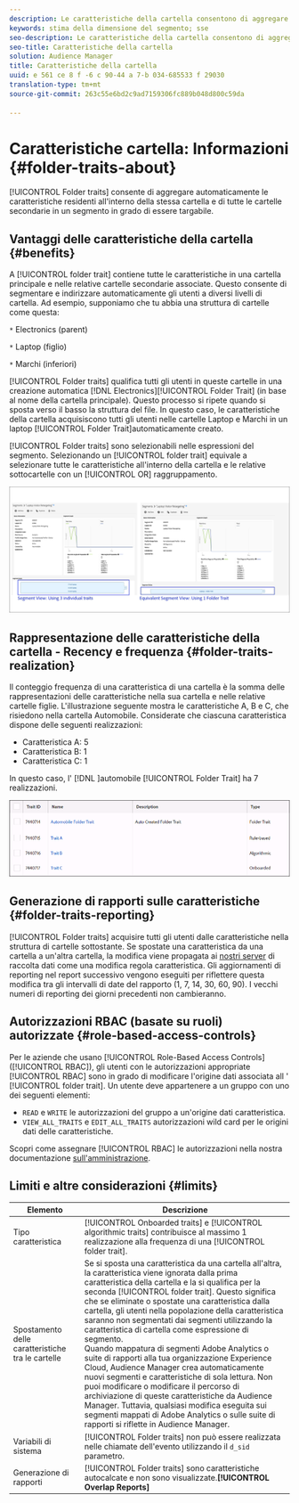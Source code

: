 ```yaml
---
description: Le caratteristiche della cartella consentono di aggregare automaticamente le caratteristiche residenti all'interno della stessa cartella e di tutte le cartelle secondarie in un segmento targabile.
keywords: stima della dimensione del segmento; sse
seo-description: Le caratteristiche della cartella consentono di aggregare automaticamente le caratteristiche residenti all'interno della stessa cartella e di tutte le cartelle secondarie in un segmento targabile.
seo-title: Caratteristiche della cartella
solution: Audience Manager
title: Caratteristiche della cartella
uuid: e 561 ce 8 f -6 c 90-44 a 7-b 034-685533 f 29030
translation-type: tm+mt
source-git-commit: 263c55e6bd2c9ad7159306fc889b048d800c59da

---
```



# Caratteristiche cartella: Informazioni {#folder-traits-about}

[!UICONTROL Folder traits] consente di aggregare automaticamente le caratteristiche residenti all'interno della stessa cartella e di tutte le cartelle secondarie in un segmento in grado di essere targabile.

## Vantaggi delle caratteristiche della cartella {#benefits}

A [!UICONTROL folder trait] contiene tutte le caratteristiche in una cartella principale e nelle relative cartelle secondarie associate. Questo consente di segmentare e indirizzare automaticamente gli utenti a diversi livelli di cartella. Ad esempio, supponiamo che tu abbia una struttura di cartelle come questa:

`*` Electronics (parent)

`*` Laptop (figlio)

`*` Marchi (inferiori)

[!UICONTROL Folder traits] qualifica tutti gli utenti in queste cartelle in una creazione automatica [!DNL Electronics][!UICONTROL Folder Trait] (in base al nome della cartella principale). Questo processo si ripete quando si sposta verso il basso la struttura del file. In questo caso, le caratteristiche della cartella acquisiscono tutti gli utenti nelle cartelle Laptop e Marchi in un laptop [!UICONTROL Folder Trait]automaticamente creato.

[!UICONTROL Folder traits] sono selezionabili nelle espressioni del segmento. Selezionando un [!UICONTROL folder trait] equivale a selezionare tutte le caratteristiche all'interno della cartella e le relative sottocartelle con un [!UICONTROL OR] raggruppamento.

![](assets/folder-traits-compare-border.jpg)

## Rappresentazione delle caratteristiche della cartella - Recency e frequenza {#folder-traits-realization}

Il conteggio frequenza di una caratteristica di una cartella è la somma delle rappresentazioni delle caratteristiche nella sua cartella e nelle relative cartelle figlie. L'illustrazione seguente mostra le caratteristiche A, B e C, che risiedono nella cartella Automobile. Considerate che ciascuna caratteristica dispone delle seguenti realizzazioni:

* Caratteristica A: 5
* Caratteristica B: 1
* Caratteristica C: 1

In questo caso, l' [!DNL ]automobile [!UICONTROL Folder Trait] ha 7 realizzazioni.

![](assets/folder_traits_rollup_border.png)

## Generazione di rapporti sulle caratteristiche {#folder-traits-reporting}

[!UICONTROL Folder traits] acquisire tutti gli utenti dalle caratteristiche nella struttura di cartelle sottostante. Se spostate una caratteristica da una cartella a un'altra cartella, la modifica viene propagata ai [nostri server](../../reference/system-components/components-data-collection.md) di raccolta dati come una modifica regola caratteristica. Gli aggiornamenti di reporting nel report successivo vengono eseguiti per riflettere questa modifica tra gli intervalli di date del rapporto (1, 7, 14, 30, 60, 90). I vecchi numeri di reporting dei giorni precedenti non cambieranno.

## Autorizzazioni RBAC (basate su ruoli) autorizzate {#role-based-access-controls}

Per le aziende che usano [!UICONTROL Role-Based Access Controls] ([!UICONTROL RBAC]), gli utenti con le autorizzazioni appropriate [!UICONTROL RBAC] sono in grado di modificare l'origine dati associata all ' [!UICONTROL folder trait]. Un utente deve appartenere a un gruppo con uno dei seguenti elementi:

* `READ` e `WRITE` le autorizzazioni del gruppo a un'origine dati caratteristica.
* `VIEW_ALL_TRAITS` e `EDIT_ALL_TRAITS` autorizzazioni wild card per le origini dati delle caratteristiche.

Scopri come assegnare [!UICONTROL RBAC] le autorizzazioni nella nostra documentazione [sull'amministrazione](../../features/administration/administration-overview.md#create-group).

## Limiti e altre considerazioni {#limits}

| Elemento | Descrizione |
|---|---|
| Tipo caratteristica | [!UICONTROL Onboarded traits] e [!UICONTROL algorithmic traits] contribuisce al massimo 1 realizzazione alla frequenza di una [!UICONTROL folder trait]. |
| Spostamento delle caratteristiche tra le cartelle | Se si sposta una caratteristica da una cartella all'altra, la caratteristica viene ignorata dalla prima caratteristica della cartella e la si qualifica per la seconda [!UICONTROL folder trait]. Questo significa che se eliminate o spostate una caratteristica dalla cartella, gli utenti nella popolazione della caratteristica saranno non segmentati dai segmenti utilizzando la caratteristica di cartella come espressione di segmento. <br> Quando mappatura di segmenti Adobe Analytics o suite di rapporti alla tua organizzazione Experience Cloud, Audience Manager crea automaticamente nuovi segmenti e caratteristiche di sola lettura. Non puoi modificare o modificare il percorso di archiviazione di queste caratteristiche da Audience Manager. Tuttavia, qualsiasi modifica eseguita sui segmenti mappati di Adobe Analytics o sulle suite di rapporti si riflette in Audience Manager. |
| Variabili di sistema | [!UICONTROL Folder traits] non può essere realizzata nelle chiamate dell'evento utilizzando il `d_sid` parametro. |
| Generazione di rapporti   | [!UICONTROL Folder traits] sono caratteristiche autocalcate e non sono visualizzate.**[!UICONTROL Overlap Reports]** |